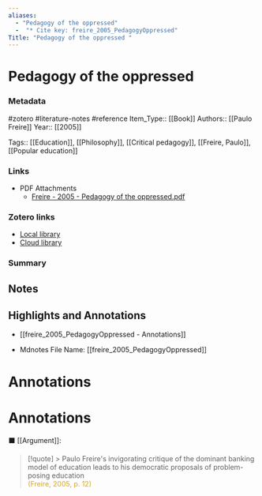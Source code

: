 ```yaml
---
aliases:
  - "Pedagogy of the oppressed"
  -  "* Cite key: freire_2005_PedagogyOppressed"
Title: "Pedagogy of the oppressed "
---
```


# Pedagogy of the oppressed


### Metadata
#zotero  #literature-notes  #reference
Item_Type:: [[Book]]
Authors:: [[Paulo Freire]]
Year:: [[2005]]
 
Tags:: [[Education]], [[Philosophy]], [[Critical pedagogy]], [[Freire, Paulo]], [[Popular education]]

### Links
* PDF Attachments
	- [Freire - 2005 - Pedagogy of the oppressed.pdf](zotero://open-pdf/library/items/PLU67DMT)

### Zotero links
* [Local library](zotero://select/items/1_ZIVVQ3RA)
* [Cloud library](http://zotero.org/users/8785218/items/ZIVVQ3RA)

### Summary 


## Notes 
## Highlights and Annotations

- [[freire_2005_PedagogyOppressed - Annotations]]

  
  
* Mdnotes File Name: [[freire_2005_PedagogyOppressed]]  
  
# Annotations  
  
# Annotations

⬛ [[Argument]]:

> [!quote] > <span class="highlight" data-annotation="%7B%22attachmentURI%22%3A%22http%3A%2F%2Fzotero.org%2Fusers%2F8785218%2Fitems%2FPLU67DMT%22%2C%22annotationKey%22%3A%22TLFZCJVG%22%2C%22color%22%3A%22%23aaaaaa%22%2C%22pageLabel%22%3A%2212%22%2C%22position%22%3A%7B%22pageIndex%22%3A10%2C%22rects%22%3A%5B%5B55.92%2C530.976%2C359.857%2C538.401%5D%2C%5B43.56%2C516.576%2C359.943%2C524.001%5D%2C%5B43.32%2C502.176%2C75.849%2C509.601%5D%5D%7D%2C%22citationItem%22%3A%7B%22uris%22%3A%5B%22http%3A%2F%2Fzotero.org%2Fusers%2F8785218%2Fitems%2FZIVVQ3RA%22%5D%2C%22locator%22%3A%2212%22%7D%7D">Paulo Freire's invigorating critique of the dominant banking model of education leads to his democratic proposals of problem-posing education</span>  
<span style="color:GoldenRod"><span class="citation" data-citation="%7B%22citationItems%22%3A%5B%7B%22uris%22%3A%5B%22http%3A%2F%2Fzotero.org%2Fusers%2F8785218%2Fitems%2FZIVVQ3RA%22%5D%2C%22locator%22%3A%2212%22%7D%5D%2C%22properties%22%3A%7B%7D%7D">(<span class="citation-item">Freire, 2005, p. 12</span>)</span></span>


